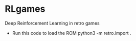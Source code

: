# RLgames
Deep Reinforcement Learning in retro games

* Run this code to load the ROM 
python3 -m retro.import .
